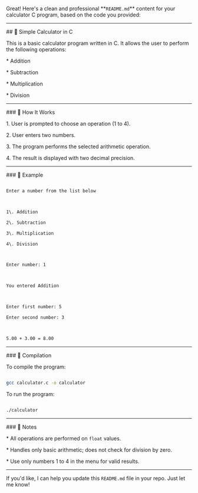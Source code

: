 Great! Here's a clean and professional \*\*`README.md`\*\* content for your calculator C program, based on the code you provided:



---



\## 🧮 Simple Calculator in C



This is a basic calculator program written in C. It allows the user to perform the following operations:



\* Addition

\* Subtraction

\* Multiplication

\* Division



---



\### 📄 How It Works



1\. User is prompted to choose an operation (1 to 4).

2\. User enters two numbers.

3\. The program performs the selected arithmetic operation.

4\. The result is displayed with two decimal precision.



---



\### 🧪 Example



```bash

Enter a number from the list below



1\. Addition

2\. Subtraction

3\. Multiplication

4\. Division



Enter number: 1



You entered Addition



Enter first number: 5

Enter second number: 3



5.00 + 3.00 = 8.00

```



---



\### 🔧 Compilation



To compile the program:



```bash

gcc calculator.c -o calculator

```



To run the program:



```bash

./calculator

```



---



\### 📌 Notes



\* All operations are performed on `float` values.

\* Handles only basic arithmetic; does not check for division by zero.

\* Use only numbers 1 to 4 in the menu for valid results.



---



If you'd like, I can help you update this `README.md` file in your repo. Just let me know!



